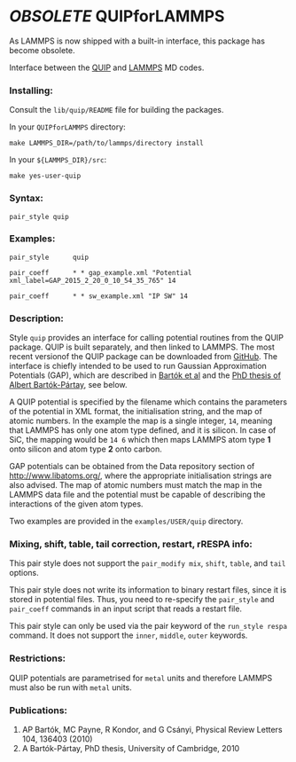 # *OBSOLETE* QUIPforLAMMPS
As LAMMPS is now shipped with a built-in interface, this package has become obsolete.

Interface between the [QUIP](http://www.libatoms.org) and [LAMMPS](http://lammps.sandia.gov/) MD codes.

### Installing:

Consult the `lib/quip/README` file for building the packages.

In your `QUIPforLAMMPS` directory:

`make LAMMPS_DIR=/path/to/lammps/directory install`

In your `${LAMMPS_DIR}/src`:

`make yes-user-quip`

### Syntax:
`pair_style quip`

### Examples:
`pair_style      quip`

`pair_coeff      * * gap_example.xml "Potential xml_label=GAP_2015_2_20_0_10_54_35_765" 14`

`pair_coeff      * * sw_example.xml "IP SW" 14`

### Description:
Style `quip` provides an interface for calling potential routines from the QUIP
package. QUIP is built separately, and then linked to LAMMPS. The most recent
versionof the QUIP package can be downloaded from [GitHub](https://github.com/libAtoms/QUIP).
The interface is chiefly intended to be used to run Gaussian Approximation Potentials (GAP), which are described in [Bartók et al](#publications) and the [PhD thesis of Albert Bartók-Pártay](#publications), see below.

A QUIP potential is specified by the filename which contains the parameters of
the potential in XML format, the initialisation string, and the map of atomic
numbers. In the example the map is a single integer, `14`, meaning that LAMMPS has only one atom type defined, and it is silicon. In case of SiC, the mapping would be `14 6` which then maps LAMMPS atom type **1** onto silicon and atom type **2** onto carbon.

GAP potentials can be obtained from the Data repository section of
http://www.libatoms.org/, where the appropriate initialisation strings are also
advised. The map of atomic numbers must match the map in the LAMMPS data file
and the potential must be capable of describing the interactions of the given
atom types.

Two examples are provided in the `examples/USER/quip` directory.


### Mixing, shift, table, tail correction, restart, rRESPA info:
This pair style does not support the `pair_modify mix`, `shift`, `table`, and `tail` options.

This pair style does not write its information to binary restart
files, since it is stored in potential files.  Thus, you
need to re-specify the `pair_style` and `pair_coeff` commands in an input
script that reads a restart file.

This pair style can only be used via the pair keyword of the
`run_style respa` command.  It does not support the `inner`, `middle`, `outer` keywords.

### Restrictions:
QUIP potentials are parametrised for `metal` units and therefore LAMMPS must also
be run with `metal` units.

### Publications:
1. AP Bartók, MC Payne, R Kondor, and G Csányi, Physical Review Letters 104, 136403 (2010)
2. A Bartók-Pártay, PhD thesis, University of Cambridge, 2010
